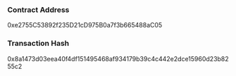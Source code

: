 ### Contract Address

0xe2755C53892f235D21cD975B0a7f3b665488aC05

### Transaction Hash

0x8a1473d03eea40f4df151495468af934179b39c4c442e2dce15960d23b8255c2